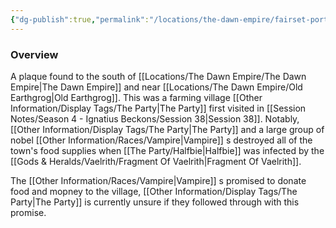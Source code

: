 ```yaml
---
{"dg-publish":true,"permalink":"/locations/the-dawn-empire/fairset-port/","tags":["Discovered"],"updated":"2025-05-30T11:57:45.628+01:00"}
---
```



### Overview
A plaque found to the south of  [[Locations/The Dawn Empire/The Dawn Empire\|The Dawn Empire]] and near [[Locations/The Dawn Empire/Old Earthgrog\|Old Earthgrog]]. This was a farming village [[Other Information/Display Tags/The Party\|The Party]] first visited in [[Session Notes/Season 4 - Ignatius Beckons/Session 38\|Session 38]]. Notably, [[Other Information/Display Tags/The Party\|The Party]] and a large group of nobel [[Other Information/Races/Vampire\|Vampire]] s destroyed all of the town's food supplies when [[The Party/Halfbie\|Halfbie]] was infected by the [[Gods & Heralds/Vaelrith/Fragment Of Vaelrith\|Fragment Of Vaelrith]]. 

The [[Other Information/Races/Vampire\|Vampire]] s promised to donate food and mopney to the village, [[Other Information/Display Tags/The Party\|The Party]] is currently unsure if they followed through with this promise. 